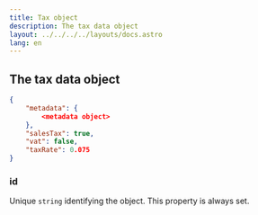 ```yaml
---
title: Tax object
description: The tax data object
layout: ../../../../layouts/docs.astro
lang: en
---
```


## The tax data object

```json
{
    "metadata": {
        <metadata object>
    },
    "salesTax": true,
    "vat": false,
    "taxRate": 0.075
}
```

### id
Unique `string` identifying the object.  This property is always set.